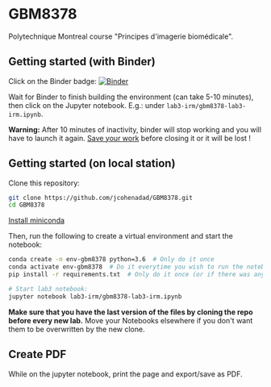 # GBM8378

Polytechnique Montreal course "Principes d'imagerie biomédicale".

## Getting started (with Binder)

Click on the Binder badge:
[![Binder](https://mybinder.org/badge_logo.svg)](https://mybinder.org/v2/gh/jcohenadad/GBM8378/master)

Wait for Binder to finish building the environment (can take 5-10 minutes), then click on the Jupyter notebook. E.g.: under `lab3-irm/gbm8378-lab3-irm.ipynb`.

**Warning:** After 10 minutes of inactivity, binder will stop working and you will have to launch it again. [Save your work](https://discourse.jupyter.org/t/getting-your-notebook-after-your-binder-has-stopped/3268) before closing it or it will be lost !

## Getting started (on local station)

Clone this repository:
```bash
git clone https://github.com/jcohenadad/GBM8378.git
cd GBM8378
```

[Install miniconda](https://docs.conda.io/en/latest/miniconda.html)

Then, run the following to create a virtual environment and start the notebook:

```bash
conda create -n env-gbm8378 python=3.6  # Only do it once
conda activate env-gbm8378  # Do it everytime you wish to run the notebook
pip install -r requirements.txt  # Only do it once (or if there was any change in the repository)

# Start lab3 notebook:
jupyter notebook lab3-irm/gbm8378-lab3-irm.ipynb
```
**Make sure that you have the last version of the files by cloning the repo before every new lab.** Move your Notebooks elsewhere if you don't want them to be overwritten by the new clone. 

## Create PDF
While on the jupyter notebook, print the page and export/save as PDF.
